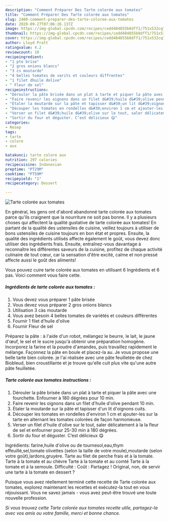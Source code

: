 ```yaml
---
description: "Comment Préparer Des Tarte colorée aux tomates"
title: "Comment Préparer Des Tarte colorée aux tomates"
slug: 2400-comment-preparer-des-tarte-coloree-aux-tomates
date: 2020-09-27T07:06:26.137Z
image: https://img-global.cpcdn.com/recipes/cedd484855b8dff1/751x532cq70/tarte-coloree-aux-tomates-photo-principale-de-la-recette.jpg
thumbnail: https://img-global.cpcdn.com/recipes/cedd484855b8dff1/751x532cq70/tarte-coloree-aux-tomates-photo-principale-de-la-recette.jpg
cover: https://img-global.cpcdn.com/recipes/cedd484855b8dff1/751x532cq70/tarte-coloree-aux-tomates-photo-principale-de-la-recette.jpg
author: Lloyd Pratt
ratingvalue: 4.2
reviewcount: 10
recipeingredient:
- "1 pte brise"
- "2 gros onions blancs"
- "3 cs moutarde"
- "4 belles tomates de varits et couleurs diffrentes"
- "1 filet dhuile dolive"
- " Fleur de sel"
recipeinstructions:
- "Dérouler la pâte brisée dans un plat à tarte et piquer la pâte avec une fourchette. Enfourner à 180 dégrées pour 10 min."
- "Faire revenir les oignons dans un filet d&#39;huile d&#39;olive pendant 10 min."
- "Étaler la moutarde sur la pâte et tapisser d&#39;un lit d&#39;oignons cuits."
- "Découper les tomates en rondelles d&#39;environ 1 cm et ajouter-les sur la tarte en alternant les tomates colorées de façon harmonieuse."
- "Verser un filet d&#39;huile d&#39;olive sur le tout, saler délicatement à la la fleur de sel et enfourner pour 25-30 min à 180 dégrées."
- "Sortir du four et déguster. C’est délicieux 😋"
categories:
- Resep
tags:
- tarte
- colore
- aux

katakunci: tarte colore aux 
nutrition: 297 calories
recipecuisine: Indonesian
preptime: "PT29M"
cooktime: "PT59M"
recipeyield: "1"
recipecategory: Dessert

---
```



![Tarte colorée aux tomates](https://img-global.cpcdn.com/recipes/cedd484855b8dff1/751x532cq70/tarte-coloree-aux-tomates-photo-principale-de-la-recette.jpg)

En général, les gens ont d'abord abandonné tarte colorée aux tomates parce qu'ils craignent que la nourriture ne soit pas bonne. Il y a plusieurs choses qui affectent la qualité gustative de tarte colorée aux tomates! En partant de la qualité des ustensiles de cuisine, veillez toujours à utiliser de bons ustensiles de cuisine toujours en bon état et propres. Ensuite, la qualité des ingrédients utilisés affecte également le goût, vous devez donc utiliser des ingrédients frais. Ensuite, entraînez-vous davantage à reconnaître les différentes saveurs de la cuisine, profitez de chaque activité culinaire de tout cœur, car la sensation d'être excité, calme et non pressé affecte aussi le goût des aliments!

<!--inarticleads1-->

Vous pouvez cuire tarte colorée aux tomates en utilisant 6 Ingrédients et 6 pas. Voici comment vous faire cette.

##### Ingrédients de tarte colorée aux tomates :

1. Vous devez vous préparer 1 pâte brisée
1. Vous devez vous préparer 2 gros onions blancs
1. Utilisation 3 càs moutarde
1. Vous avez besoin 4 belles tomates de variétés et couleurs différentes
1. Fournir 1 filet d&#39;huile d&#39;olive
1. Fournir  Fleur de sel


Préparez la pâte : à l&#39;aide d&#39;un robot, mélangez le beurre, le lait, le jaune d&#39;œuf, le sel et le sucre jusqu&#39;à obtenir une préparation homogène. Incorporez la farine et la poudre d&#39;amandes, puis travaillez rapidement le mélange. Façonnez la pâte en boule et placez-la au. Je vous propose une belle tarte bien colorée. je l&#39;ai réalisée avec une pâte feuilletée de chez Biobleud, bien croustillante et je trouve qu&#39;elle cuit plus vite qu&#39;une autre pâte feuilletée. 

<!--inarticleads2-->

##### Tarte colorée aux tomates instructions :

1. Dérouler la pâte brisée dans un plat à tarte et piquer la pâte avec une fourchette. Enfourner à 180 dégrées pour 10 min.
1. Faire revenir les oignons dans un filet d&#39;huile d&#39;olive pendant 10 min.
1. Étaler la moutarde sur la pâte et tapisser d&#39;un lit d&#39;oignons cuits.
1. Découper les tomates en rondelles d&#39;environ 1 cm et ajouter-les sur la tarte en alternant les tomates colorées de façon harmonieuse.
1. Verser un filet d&#39;huile d&#39;olive sur le tout, saler délicatement à la la fleur de sel et enfourner pour 25-30 min à 180 dégrées.
1. Sortir du four et déguster. C’est délicieux 😋


Ingrédients: farine,huile d&#39;olive ou de tournesol,eau,thym effeuillé,sel,tomate olivettes (selon la taille de votre moule),moutarde (selon votre goût),lardons,gruyère. Tarte au filet de perche frais et à la tomate. Tarte à la tomate et au chèvre Tarte à la tomate et au comté Tarte à la tomate et à la semoule. Difficulté : Coût : Partagez ! Original, non, de servir une tarte à la tomate en dessert ? 

<!--inarticleads1-->

<p>
Puisque vous avez réellement terminé cette recette de Tarte colorée aux tomates, explorez maintenant les recettes et exécutez-la tout en vous réjouissant. Vous ne savez jamais - vous avez peut-être trouvé une toute nouvelle profession.
</p>

<p>
<i>Si vous trouvez cette Tarte colorée aux tomates recette utile, partagez-la avec vos amis ou votre famille, merci et bonne chance.</i>
</p>
